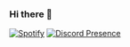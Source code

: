 ### Hi there 👋

[![Spotify](https://novatorem-redlucraft.vercel.app/api/spotify?scan=true)](https://open.spotify.com/user/Redlucraft)
[![Discord Presence](https://lanyard-profile-readme.vercel.app/api/:319447832732106752)](https://discord.com/users/:319447832732106752)


<!--
**Redlucraft/Redlucraft** is a ✨ _special_ ✨ repository because its `README.md` (this file) appears on your GitHub profile.

Here are some ideas to get you started:

- 🔭 I’m currently working on ...
- 🌱 I’m currently learning ...
- 👯 I’m looking to collaborate on ...
- 🤔 I’m looking for help with ...
- 💬 Ask me about ...
- 📫 How to reach me: ...
- 😄 Pronouns: ...
- ⚡ Fun fact: ...
-->
